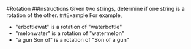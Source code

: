 #Rotation
##Instructions
Given two strings, determine if one string is a rotation of the other.
##Example
For example, 
- "erbottlewat" is a rotation of "waterbottle"  
- "melonwater" is a rotation of "watermelon"
- "a gun Son of" is a rotation of "Son of a gun"